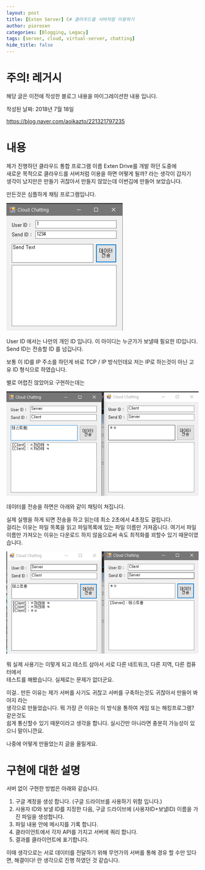 ```yaml
---
layout: post
title: [Exten Server] C# 클라우드를 서버처럼 이용하기
author: piorosen
categories: [Blogging, Legacy]
tags: [server, cloud, virtual-server, chatting]
hide_title: false
---
```


# 주의! 레거시 

해당 글은 이전에 작성한 블로그 내용을 마이그레이션한 내용 입니다.

작성된 날짜: 2018년 7월 18일

https://blog.naver.com/aoikazto/221321797235

# 내용

제가 진행하던 클라우드 통합 프로그램 이름 Exten Drive를 개발 하던 도중에 <br>
새로운 목적으로 클라우드를 서버처럼 이용을 하면 어떻게 될까? 라는 생각이 갑자기 <br>
생각이 났지만은 만들기 귀찮아서 만들지 않았는데 이번김에 만들어 보았습니다. <br>

만든것은 심플하게 채팅 프로그램입니다. <br>

![](/assets/img/post/2018-07-18-01.png)

User ID 에서는 나만의 개인 ID 입니다. 이 아이디는 누군가가 보낼때 필요한 ID입니다. <br>
Send ID는 전송할 ID 를 넘깁니다. <br>

보통 이 ID를 IP 주소를 하던게 바로 TCP / IP 방식인데요 저는 IP로 하는것이 아닌 고유 ID 형식으로 하였습니다. <br>

별로 어렵진 않았어요 구현하는데는 <br>

![](/assets/img/post/2018-07-18-02.png)

데이터를 전송을 하면은 아래와 같이 채팅이 쳐집니다. <br>

실제 실행을 하게 되면 전송을 하고 읽는데 최소 2초에서 4초정도 걸립니다. <br>
걸리는 이유는 파일 목록을 읽고 파일목록에 있는 파일 이름만 가져옵니다. 여기서 파일 이름만 가져오는 이유는 다운로드 하지 않음으로써 속도 최적화를 꾀할수 있기 때문이였습니다. <br>

![](/assets/img/post/2018-07-18-03.png)

뭐 실제 사용기는 이렇게 되고 테스트 삼아서 서로 다른 네트워크, 다른 지역, 다른 컴퓨터에서 <br>
테스트를 해봤습니다. 실제로는 문제가 없더군요. <br>

이걸.. 만든 이유는 제가 서버를 사기도 귀찮고 서버를 구축하는것도 귀찮아서 만들어 봐야지 라는 <br>
생각으로 만들었습니다. 뭐 가장 큰 이유는 이 방식을 통하여 게임 또는 해킹프로그램? 같은것도 <br>
쉽게 통신할수 있기 때문이라고 생각을 합니다. 실시간만 아니라면 충분히 가능성이 있으니 말이니깐요. <br>

나중에 어떻게 만들었는지 글을 올릴게요. <br>

# 구현에 대한 설명

서버 없이 구현한 방법은 아래와 같습니다.

1. 구글 계정을 생성 합니다.  (구글 드라이브를 사용하기 위함 입니다.)
2. 사용자 ID와 보낼 ID를 지정한 다음, 구글 드라이브에 (사용자ID+보낼ID) 이름을 가진 파일을 생성합니다.
3. 파일 내용 안에 메시지를 기록 합니다.
4. 클라이언트에서 각자 API를 가지고 서버에 쿼리 합니다.
5. 결과를 클라이언트에 표기합니다.

이때 생각으로는 서로 데이터를 전달하기 위해 무언가의 서버를 통해 경유 할 수만 있다면, 해결이다! 란 생각으로 진행 하였던 것 같습니다. 
